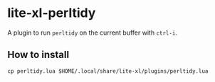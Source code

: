 # lite-xl-perltidy

A plugin to run `perltidy` on the current buffer with `ctrl-i`.

## How to install

```
cp perltidy.lua $HOME/.local/share/lite-xl/plugins/perltidy.lua
```
